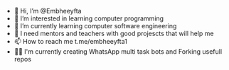 - 👋 Hi, I’m @Embheeyfta
- 👀 I’m interested in learning computer programming
- 🌱 I’m currently learning computer software engineering
- 💞️ I need mentors and teachers with good projescts that will help me
- 📫 How to reach me t.me/embheeyfta1
- 👨‍💻 I'm currently creating WhatsApp multi task bots and Forking usefull repos
<!---
Embheeyfta/Embheeyfta is a ✨ special ✨ repository because its `README.md` (this file) appears on your GitHub profile.
You can click the Preview link to take a look at your changes.
--->
